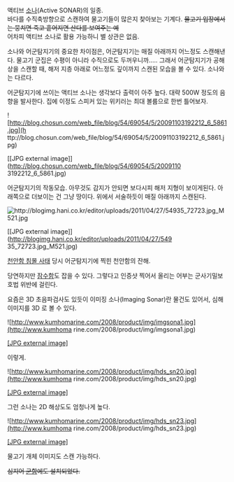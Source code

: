 액티브 [소나](%EC%86%8C%EB%82%98.md)(Active SONAR)의 일종.  
바다를 수직축방향으로 스캔하여 물고기들이 많은지 찾아보는 기계다. <del>물고기 입장에서는 뭉치면 죽고 흩어지면 산다를 보여주는
예</del>  
어차피 액티브 소나로 활용 가능하니 별 상관은 없음.

소나와 어군탐지기의 중요한 차이점은, 어군탐지기는 매질 아래까지 어느정도 스캔해낸다. 물고기 군집은 수평이 아니라 수직으로도
두꺼우니까..... 그래서 어군탐지기가 공해상을 스캔할 때, 해저 지층 아래로 어느정도 깊이까지 스캔된 모습을 볼 수 있다. 소나와는
다르다.

어군탐지기에 쓰이는 액티브 소나는 생각보다 출력이 아주 높다. 대략 500W 정도의 음향을 발사한다. 집에 이정도 스피커 있는 위키러는 최대
볼륨으로 한번 틀어보자.

![http://blog.chosun.com/web_file/blog/54/69054/5/20091103192212_6_5861.jpg](h
ttp://blog.chosun.com/web_file/blog/54/69054/5/20091103192212_6_5861.jpg)

[[JPG external image]](http://blog.chosun.com/web_file/blog/54/69054/5/2009110
3192212_6_5861.jpg)

  
어군탐지기의 작동모습. 아무것도 감지가 안되면 보다시피 해저 지형이 보이게된다. 아래쪽으로 더보이는 건 그냥 땅이다. 위에서 서술하듯이 매질
아래까지 스캔된다.

![http://blogimg.hani.co.kr/editor/uploads/2011/04/27/54935_72723.jpg_M521.jpg
](http://blogimg.hani.co.kr/editor/uploads/2011/04/27/54935_72723.jpg_M521.jpg
)

[[JPG external image]](http://blogimg.hani.co.kr/editor/uploads/2011/04/27/549
35_72723.jpg_M521.jpg)

  
[천안함 침몰 사태](%EC%B2%9C%EC%95%88%ED%95%A8%20%EC%B9%A8%EB%AA%B0%20%EC%82%AC%ED%83%9C.md) 당시 어군탐지기에 찍힌 천안함의 잔해.

당연하지만 [잠수함](%EC%9E%A0%EC%88%98%ED%95%A8.md)도 잡을 수 있다. 그렇다고 인증샷 찍어서 올리는 어부는
군사기밀보호법 위반에 걸린다.

요즘은 3D 초음파검사도 있듯이 이미징 소나(Imaging Sonar)란 물건도 있어서, 심해 이미지를 3D 로 볼 수 있다.  

![http://www.kumhomarine.com/2008/product/img/imgsona1.jpg](http://www.kumhoma
rine.com/2008/product/img/imgsona1.jpg)

[[JPG external
image]](http://www.kumhomarine.com/2008/product/img/imgsona1.jpg)

  
이렇게.

![http://www.kumhomarine.com/2008/product/img/hds_sn20.jpg](http://www.kumhoma
rine.com/2008/product/img/hds_sn20.jpg)

[[JPG external
image]](http://www.kumhomarine.com/2008/product/img/hds_sn20.jpg)

  
그런 소나는 2D 해상도도 엄청나게 높다.

![http://www.kumhomarine.com/2008/product/img/hds_sn23.jpg](http://www.kumhoma
rine.com/2008/product/img/hds_sn23.jpg)

[[JPG external
image]](http://www.kumhomarine.com/2008/product/img/hds_sn23.jpg)

  
물고기 개체 이미지도 스캔 가능하다.

<del>심지어 [군함](%ED%86%B5%EC%98%81%EA%B8%89.md)에도 설치되었다.</del>

